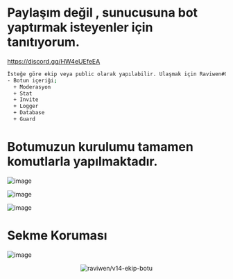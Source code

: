 # Paylaşım değil , sunucusuna bot yaptırmak isteyenler için tanıtıyorum.
https://discord.gg/HW4eUEfeEA
```bash
İsteğe göre ekip veya public olarak yapılabilir. Ulaşmak için Raviwen#0103
- Botun içeriği;
  + Moderasyon
  + Stat
  + Invite
  + Logger
  + Database
  + Guard
```

# Botumuzun kurulumu tamamen komutlarla yapılmaktadır.

 ![image](https://user-images.githubusercontent.com/71249068/196831034-6961e73d-da3d-43b8-abd6-fd565226d378.png)

![image](https://user-images.githubusercontent.com/71249068/196818596-2c35dff8-1a4f-499d-9393-a606cf9c4f19.png)

![image](https://user-images.githubusercontent.com/71249068/196818227-7c45c3d9-eb69-4362-9960-02f26fc45938.png)

# Sekme Koruması
![image](https://user-images.githubusercontent.com/71249068/196830899-a0b8ae41-c1c8-4932-aa0c-61dbf1d125ec.png)


   <div align="center">
<img src="https://komarev.com/ghpvc/?username=v14-ekip-botu&label=Ziyaretçi%20Sayısı&color=da004e" alt="raviwen/v14-ekip-botu" />
  </div>
